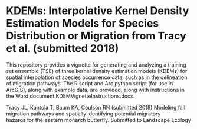# KDEMs: Interpolative Kernel Density Estimation Models for Species Distribution or Migration from Tracy et al. (submitted 2018)
This repository provides a vignette for generating and analyzing a training set ensemble (TSE) of three kernel density estimation models (KDEMs) for spatial interpolation of species occurrence data, such as in the delineation of migration pathways. The R script and Arc python script (for use in ArcGIS), along with example data, are provided, along with instructions in the Word document KDEMVignetteInstructions.docx.

Tracy JL, Kantola T, Baum KA, Coulson RN (submitted 2018) Modeling fall migration pathways and spatially identifying potential migratory  
    hazards for the eastern monarch butterfly. Submitted to Landscape Ecology
